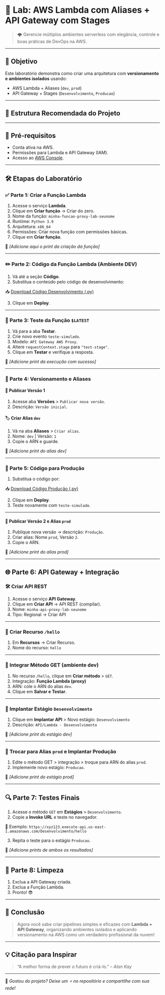 # 🧪 Lab: AWS Lambda com Aliases + API Gateway com Stages

> 🌩️ Gerencie múltiplos ambientes serverless com elegância, controle e boas práticas de DevOps na AWS.

---

## 🎯 Objetivo

Este laboratório demonstra como criar uma arquitetura com **versionamento e ambientes isolados** usando:

- AWS Lambda + Aliases (`dev`, `prod`)
- API Gateway + Stages (`Desenvolvimento`, `Producao`)

---

## 📁 Estrutura Recomendada do Projeto


---

## 🧰 Pré-requisitos

- Conta ativa na AWS.
- Permissões para Lambda e API Gateway (IAM).
- Acesso ao [AWS Console](https://console.aws.amazon.com/).

---

## 🛠️ Etapas do Laboratório

### ✅ Parte 1: Criar a Função Lambda

1. Acesse o serviço **Lambda**.
2. Clique em **Criar função** → Criar do zero.
3. Nome da função: `minha-funcao-proxy-lab-seunome`
4. Runtime: `Python 3.9`
5. Arquitetura: `x86_64`
6. Permissões: Criar nova função com permissões básicas.
7. Clique em **Criar função**.

📸 *[Adicione aqui o print da criação da função]*

---

### ✏️ Parte 2: Código da Função Lambda (Ambiente DEV)

1. Vá até a seção **Código**.
2. Substitua o conteúdo pelo código de desenvolvimento:

📥 [Download Código Desenvolvimento (.py)](https://bkt-lab-turmas.s3.us-east-1.amazonaws.com/C%C3%B3d.+py+do+ambiente+de+DESENVOLVIMENTO.txt)

3. Clique em **Deploy**.

---

### 🧪 Parte 3: Teste da Função `$LATEST`

1. Vá para a aba **Testar**.
2. Crie novo evento `teste-simulado`.
3. Modelo: `API Gateway AWS Proxy`.
4. Altere `requestContext.stage` para `"test-stage"`.
5. Clique em **Testar** e verifique a resposta.

📸 *[Adicione print da execução com sucesso]*

---

### 🧬 Parte 4: Versionamento e Aliases

#### 📌 Publicar Versão 1

1. Acesse aba **Versões** > `Publicar nova versão`.
2. Descrição: `Versão inicial`.

#### 🏷️ Criar Alias `dev`

1. Vá na aba **Aliases** > `Criar alias`.
2. Nome: `dev` | Versão: `1`
3. Copie o ARN e guarde.

📸 *[Adicione print do alias dev]*

---

### 🔁 Parte 5: Código para Produção

1. Substitua o código por:

📥 [Download Código Produção (.py)](https://bkt-lab-turmas.s3.us-east-1.amazonaws.com/C%C3%B3d.+py+do+ambiente+de+PRODU%C3%87%C3%83O.txt)

2. Clique em **Deploy**.
3. Teste novamente com `teste-simulado`.

---

#### 📌 Publicar Versão 2 e Alias `prod`

1. Publique nova versão → descrição: `Produção`.
2. Criar alias: Nome `prod`, Versão `2`.
3. Copie o ARN.

📸 *[Adicione print do alias prod]*

---

## 🌐 Parte 6: API Gateway + Integração

### 🛠️ Criar API REST

1. Acesse o serviço **API Gateway**.
2. Clique em **Criar API** → API REST (compilar).
3. Nome: `minha-api-proxy-lab-seunome`
4. Tipo: Regional → Criar API

---

### 📍 Criar Recurso `/hello`

1. Em **Recursos** → Criar Recurso.
2. Nome do recurso: `hello`

---

### 🔗 Integrar Método GET (ambiente dev)

1. No recurso `/hello`, clique em **Criar método** > `GET`.
2. Integração: **Função Lambda (proxy)**
3. ARN: cole o ARN do alias `dev`.
4. Clique em **Salvar e Testar**.

---

### 🚀 Implantar Estágio `Desenvolvimento`

1. Clique em **Implantar API** > Novo estágio: `Desenvolvimento`
2. Descrição: `API/Lambda - Desenvolvimento`

📸 *[Adicione print do estágio dev]*

---

### 🔁 Trocar para Alias `prod` e Implantar Produção

1. Edite o método GET > integração > troque para ARN do alias `prod`.
2. Implemente novo estágio: `Producao`.

📸 *[Adicione print do estágio prod]*

---

## 🔍 Parte 7: Testes Finais

1. Acesse o método `GET` em **Estágios** > `Desenvolvimento`.
2. Copie a **Invoke URL** e teste no navegador.

🔗 Exemplo: `https://xyz123.execute-api.us-east-1.amazonaws.com/Desenvolvimento/hello`

3. Repita o teste para o estágio `Producao`.

📸 *[Adicione prints de ambos os resultados]*

---

## 🧹 Parte 8: Limpeza

1. Exclua a API Gateway criada.
2. Exclua a Função Lambda.
3. Pronto! 😎

---

## 💬 Conclusão

> Agora você sabe criar pipelines simples e eficazes com **Lambda + API Gateway**, organizando ambientes isolados e aplicando versionamento na AWS como um verdadeiro profissional da nuvem!

---

## 💡 Citação para Inspirar

> “A melhor forma de prever o futuro é criá-lo.” – *Alan Kay*

---

📌 _Gostou do projeto? Deixe um ⭐ no repositório e compartilhe com sua rede!_

